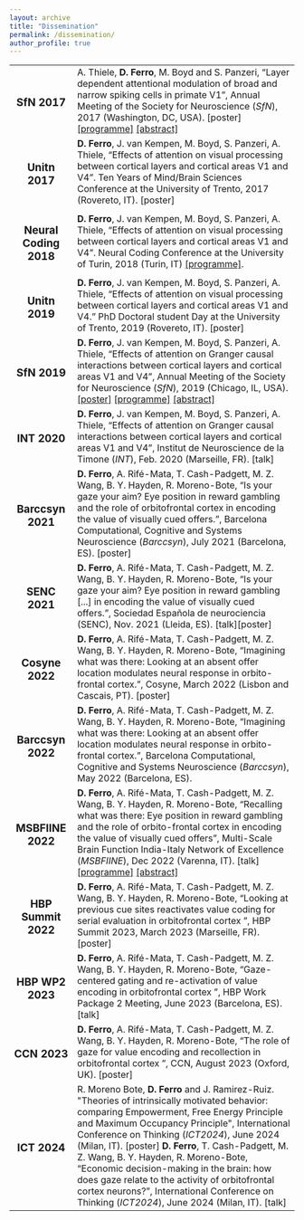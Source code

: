 ```yaml
---
layout: archive
title: "Dissemination"
permalink: /dissemination/
author_profile: true
---
```


<table style="border:none !important;">
<tr style="border:none !important;">
 <td style="border:none !important; text-align:center !important;"><h3>SfN 2017</h3></td>
 <td style="border:none !important;">A. Thiele, <b>D. Ferro</b>, M. Boyd and S. Panzeri, “Layer dependent attentional modulation of broad and narrow spiking cells in primate V1”, Annual Meeting of the Society for Neuroscience (<i>SfN</i>), 2017 (Washington, DC, USA). [poster] <a href="/abstracts/ProgrammeSFN2017.pdf" type="application/pdf" target="_blank">[programme]</a> <a href="/abstracts/AbstractSFN2017.pdf" type="application/pdf" target="_blank">[abstract]</a>
 </td>
 </tr>
 <tr style="border:none !important;">
  <td style="border:none !important; text-align:center !important;"><h3>Unitn 2017</h3></td>
  <td style="border:none !important;"><b>D. Ferro</b>, J. van Kempen, M. Boyd, S. Panzeri, A. Thiele, “Effects of attention on visual
 processing between cortical layers and cortical areas V1 and V4”. Ten Years of Mind/Brain
 Sciences Conference at the University of Trento, 2017 (Rovereto, IT). [poster]
  </td>
</tr>
<tr style="border:none !important;">
 <td style="border:none !important; text-align:center !important;"><h3>Neural Coding 2018</h3></td>
 <td style="border:none !important;"><b>D. Ferro</b>, J. van Kempen, M. Boyd, S. Panzeri, A. Thiele, “Effects of attention on visual
processing between cortical layers and cortical areas V1 and V4”. Neural Coding Conference at the University of Turin, 2018 (Turin, IT) <a href="/abstracts/ProgrammeNEUCOD2018.pdf" type="application/pdf" target="_blank">[programme]</a>. 
 </td>
</tr>
<tr style="border:none !important;">
 <td style="border:none !important; text-align:center !important;"><h3>Unitn 2019</h3></td>
 <td style="border:none !important;"><b>D. Ferro</b>, J. van Kempen, M. Boyd, S. Panzeri, A. Thiele, “Effects of attention on visual processing between cortical layers and cortical areas V1 and V4.” PhD Doctoral student Day at the University of Trento, 2019 (Rovereto, IT). [poster]
</td>
</tr>
<tr style="border:none !important;">
 <td style="border:none !important; text-align:center !important;"><h3>SfN 2019</h3></td>
 <td style="border:none !important;"><b>D. Ferro</b>, J. van Kempen, M. Boyd, S. Panzeri, A. Thiele, “Effects of attention on Granger causal interactions between cortical layers and cortical areas V1 and V4”, Annual Meeting of the Society for Neuroscience (<i>SfN</i>), 2019 (Chicago, IL, USA). <a href="/abstracts/PosterSfN2019.pdf" type="application/pdf" target="_blank">[poster]</a> <a href="/abstracts/ProgrammeSFN2019.pdf" type="application/pdf" target="_blank">[programme]</a> 
<a href="/abstracts/AbstractSFN2019.pdf" type="application/pdf" target="_blank">[abstract]</a>
</td>
</tr>
<tr style="border:none !important;">
 <td style="border:none !important; text-align:center !important;"><h3>INT 2020</h3></td>
 <td style="border:none !important;"><b>D. Ferro</b>, J. van Kempen, M. Boyd, S. Panzeri, A. Thiele, “Effects of attention on Granger causal interactions between cortical layers and cortical areas V1 and V4”, Institut de Neuroscience de la Timone (<i>INT</i>), Feb. 2020 (Marseille, FR). [talk]
</td>
</tr>
<tr style="border:none !important;">
 <td style="border:none !important; text-align:center !important;"><h3>Barccsyn 2021</h3></td>
 <td style="border:none !important;"><b>D. Ferro</b>, A. Rifé-Mata, T. Cash-Padgett, M. Z. Wang, B. Y. Hayden, R. Moreno-Bote, “Is your gaze your aim? Eye position in reward gambling and the role of orbitofrontal cortex in encoding the value of visually cued offers.”, Barcelona Computational, Cognitive and Systems Neuroscience (<i>Barccsyn</i>), July 2021 (Barcelona, ES). [poster]
 </td>
</tr>
<tr style="border:none !important;">
 <td style="border:none !important; text-align:center !important;"><h3>SENC 2021</h3></td>
 <td style="border:none !important;"><b>D. Ferro</b>, A. Rifé-Mata, T. Cash-Padgett, M. Z. Wang, B. Y. Hayden, R. Moreno-Bote, “Is your gaze your aim? Eye position in reward gambling [...] in encoding the value of visually cued offers.”, Sociedad Española de neurociencia (SENC), Nov. 2021 (Lleida, ES). [talk][poster]
</td>
</tr>
<tr style="border:none !important;">
 <td style="border:none !important; text-align:center !important;"><h3>Cosyne 2022</h3></td>
 <td style="border:none !important;"><b>D. Ferro</b>, A. Rifé-Mata, T. Cash-Padgett, M. Z. Wang, B. Y. Hayden, R. Moreno-Bote, “Imagining what was there: Looking at an absent offer location modulates neural response in orbito-frontal cortex.”, Cosyne, March 2022 (Lisbon and Cascais, PT). [poster]
</td>
</tr>
<tr style="border:none !important;">
 <td style="border:none !important; text-align:center !important;"><h3>Barccsyn 2022</h3></td>
 <td style="border:none !important;"><b>D. Ferro</b>, A. Rifé-Mata, T. Cash-Padgett, M. Z. Wang, B. Y. Hayden, R. Moreno-Bote, “Imagining what was there: Looking at an absent offer location modulates neural response in
orbito-frontal cortex.”, Barcelona Computational, Cognitive and Systems Neuroscience (<i>Barccsyn</i>), May 2022 (Barcelona, ES).
</td>
</tr>
<tr style="border:none !important;">
 <td style="border:none !important; text-align:center !important;"><h3>MSBFIINE 2022</h3></td>
 <td style="border:none !important;"><b>D. Ferro</b>, A. Rifé-Mata, T. Cash-Padgett, M. Z. Wang, B. Y. Hayden, R. Moreno-Bote, “Recalling what was there: Eye position in reward gambling and the role of orbito-frontal cortex
in encoding the value of visually cued offers”, Multi-Scale Brain Function India-Italy Network of Excellence (<i>MSBFIINE</i>), Dec 2022 (Varenna, IT). [talk] <a href="/abstracts/ProgrammeMSBFIINE2022.pdf" type="application/pdf" target="_blank">[programme]</a> <a href="/abstracts/AbstractMSBFIINE2022.pdf" type="application/pdf" target="_blank">[abstract]</a>
</td>
</tr>
<tr style="border:none !important;">
 <td style="border:none !important; text-align:center !important;"><h3>HBP Summit 2022</h3></td><td style="border:none !important;">
<b>D. Ferro</b>, A. Rifé-Mata, T. Cash-Padgett, M. Z. Wang, B. Y. Hayden, R. Moreno-Bote,
“Looking at previous cue sites reactivates value coding for serial evaluation in orbitofrontal
cortex ”, HBP Summit 2023, March 2023 (Marseille, FR). [poster]
</td>
</tr>
<tr style="border:none !important;">
 <td style="border:none !important; text-align:center !important;"><h3>HBP WP2 2023</h3></td>
 <td style="border:none !important;"><b>D. Ferro</b>, A. Rifé-Mata, T. Cash-Padgett, M. Z. Wang, B. Y. Hayden, R. Moreno-Bote, “Gaze-centered gating and re-activation of value encoding in orbitofrontal cortex ”, HBP Work Package 2 Meeting, June 2023 (Barcelona, ES). [talk]
</td>
</tr>
<tr style="border:none !important;">
 <td style="border:none !important; text-align:center !important;"><h3>CCN 2023</h3></td>
 <td style="border:none !important;"><b>D. Ferro</b>, A. Rifé-Mata, T. Cash-Padgett, M. Z. Wang, B. Y. Hayden, R. Moreno-Bote, “The role of gaze for value encoding and recollection in orbitofrontal cortex ”, CCN, August 2023 (Oxford, UK). [poster]
</td>
</tr>
<tr style="border:none !important;">
 <td style="border:none !important; text-align:center !important;"><h3>ICT 2024</h3></td>
 <td style="border:none !important;">R. Moreno Bote, <b>D. Ferro</b> and J. Ramirez-Ruiz. "Theories of intrinsically motivated behavior: comparing Empowerment, Free Energy Principle and Maximum Occupancy Principle", International Conference on Thinking (<i>ICT2024</i>), June 2024 (Milan, IT). [poster] 
<b>D. Ferro</b>, T. Cash-Padgett, M. Z. Wang, B. Y. Hayden, R. Moreno-Bote, “Economic decision-making in the brain: how does gaze relate to the activity of orbitofrontal cortex neurons?”, International Conference on Thinking (<i>ICT2024</i>), June 2024 (Milan, IT). [talk]
</td>
</tr>
</table>
